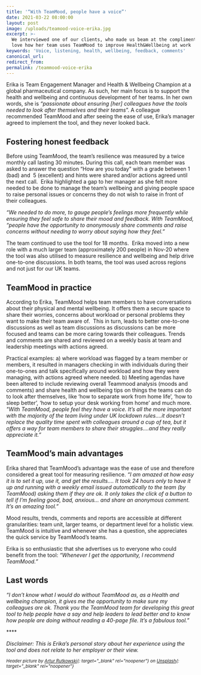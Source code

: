 ```yaml
---
title: '“With TeamMood, people have a voice”'
date: 2021-03-22 08:00:00
layout: post
image: /uploads/teamood-voice-erika.jpg
excerpt: >-
  We interviewed one of our clients, who made us beam at the compliments. We
  love how her team uses TeamMood to improve Health&Wellbeing at work
keywords: 'Voice, listening, health, wellbeing, feedback, comments'
canonical_url:
redirect_from:
permalink: /teammood-voice-erika
---
```

Erika is Team Engagement Manager and Health & Wellbeing Champion at a global pharmaceutical company. As such, her main focus is to support the health and wellbeing and continuous development of her teams. In her own words, she is *“passionate about ensuring \[her\] colleagues have the tools needed to look after themselves and their teams*”. A colleague recommended TeamMood and after seeing the ease of use, Erika’s manager agreed to implement the tool, and they never looked back.

## **Fostering honest feedback**

Before using TeamMood, the team’s resilience was measured by a twice monthly call lasting 30 minutes. During this call, each team member was asked to answer the question “How are you today” with a grade between 1 (bad) and&nbsp; 5 (excellent) and hints were shared and/or actions agreed until the next call.&nbsp; Erika highlighted a gap to her manager as she felt more needed to be done to manage the team’s wellbeing and giving people space to raise personal issues or concerns they do not wish to raise in front of their colleagues.&nbsp;

*“We needed to do more, to gauge people’s feelings more frequently while ensuring they feel safe to share their mood and feedback. With TeamMood, “people have the opportunity to anonymously share comments and raise concerns without needing to worry about saying how they feel.”*

The team continued to use the tool for 18 months.&nbsp; Erika moved into a new role with a much larger team (approximately 200 people) in Nov-20 where the tool was also utilised to measure resilience and wellbeing and help drive one-to-one discussions. In both teams, the tool was used across regions and not just for our UK teams.&nbsp;

## **TeamMood in practice**

According to Erika, TeamMood helps team members to have conversations about their physical and mental wellbeing. It offers them a secure space to share their worries, concerns about workload or personal problems they want to make their team aware of.&nbsp; This in turn, leads to better one-to-one discussions as well as team discussions as discussions can be more focused and teams can be more caring towards their colleagues. Trends and comments are shared and reviewed on a weekly basis at team and leadership meetings with actions agreed.

Practical examples: a) where workload was flagged by a team member or members, it resulted in managers checking in with individuals during their one-to-ones and talk specifically around workload and how they were managing, with actions agreed where needed. b) Meeting agendas have been altered to include reviewing overall Teammood analysis (moods and comments) and share health and wellbeing tips on things the teams can do to look after themselves, like ‘how to separate work from home life’, ‘how to sleep better’, ‘how to setup your desk working from home’ and much more. *"With TeamMood, people feel they have a voice. It’s all the more important with the majority of the team living under UK lockdown rules….it doesn’t replace the quality time spent with colleagues around a cup of tea, but it offers a way for team members to share their struggles….and they really appreciate it.”&nbsp;*

## **TeamMood’s main advantages**

Erika shared that TeamMood’s advantage was the ease of use and therefore considered a great tool for measuring resilience. *“I am amazed at how easy it is to set it up, use it, and get the results…. It took 24 hours only to have it up and running with a weekly email issued automatically to the team (by TeamMood) asking them if they are ok. It only takes the click of a button to tell if I’m feeling good, bad, anxious… and share an anonymous comment. It’s an amazing tool.”&nbsp;*

Mood results, trends, comments and reports are accessible at different granularities: team unit, larger teams, or department level for a holistic view. TeamMood is intuitive and whenever she has a question, she appreciates the quick service by TeamMood’s teams.

Erika is so enthusiastic that she advertises us to everyone who could benefit from the tool: *“Whenever I get the opportunity, I recommend TeamMood.”*&nbsp;

## **Last words&nbsp;**

*“I don’t know what I would do without TeamMood as, as a Health and wellbeing champion, it gives me the opportunity to make sure my colleagues are ok. Thank you the TeamMood team for developing this great tool to help people have a say and help leaders to lead better and to know how people are doing without reading a 40-page file. It’s a fabulous tool.”*

\*\*\*\*

*Disclaimer: This is Erika’s personal story about her experience using the tool and does not relate to her employer or their view.*

<style type="text/css">div.a {
	text-align: center;

\*\*\*\*\*\*\*\*\*\*\*\*\*\*
}</style>

<small><em>Header picture by [Artur Rutkowski](https://unsplash.com/@alienowicz?utm_source=unsplash&amp;utm_medium=referral&amp;utm_content=creditCopyText){: target="_blank" rel="noopener"} on [Unsplash](/?utm_source=unsplash&amp;utm_medium=referral&amp;utm_content=creditCopyText){: target="_blank" rel="noopener"}</em></small>
